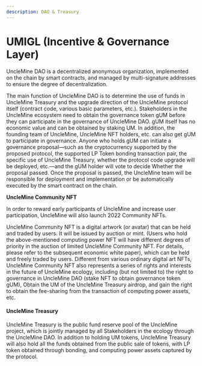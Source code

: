 ```yaml
---
description: DAO & Treasury
---
```


# UMIGL (Incentive & Governance Layer)

UncleMine DAO is a decentralized anonymous organization, implemented on the chain by smart contracts, and managed by multi-signature addresses to ensure the degree of decentralization.

The main function of UncleMine DAO is to determine the use of funds in UncleMine Treasury and the upgrade direction of the UncleMine protocol itself (contract code, various basic parameters, etc.). Stakeholders in the UncleMine ecosystem need to obtain the governance token gUM before they can participate in the governance of UncleMine DAO. gUM itself has no economic value and can be obtained by staking UM. In addition, the founding team of UncleMine, UncleMine NFT holders, etc. can also get gUM to participate in governance. Anyone who holds gUM can initiate a governance proposal—such as the cryptocurrency supported by the proposed protocol, the supported LP Token bonding transaction pair, the specific use of UncleMine Treasury, whether the protocol code upgrade will be deployed, etc.—and the gUM holder will vote to decide Whether the proposal passed. Once the proposal is passed, the UncleMine team will be responsible for deployment and implementation or be automatically executed by the smart contract on the chain.

**UncleMine Community NFT**

In order to reward early participants of UncleMine and increase user participation, UncleMine will also launch 2022 Community NFTs.&#x20;

UncleMine Community NFT is a digital artwork (or avatar) that can be held and traded by users. It will be issued by auction or mint. (Users who hold the above-mentioned computing power NFT will have different degrees of priority in the auction of limited UncleMine Community NFT. For details, please refer to the subsequent economic white paper), which can be held and freely traded by users. Different from various ordinary digital art NFTs, UncleMine Community NFT also represents a series of rights and interests in the future of UncleMine ecology, including (but not limited to) the right to governance in UncleMine DAO (stake NFT to obtain governance token gUM), Obtain the UM of the UncleMine Treasury airdrop, and gain the right to obtain the fee-sharing from the transaction of computing power assets, etc.

#### **UncleMine Treasury** <a href="_pnj8tzysa034" id="_pnj8tzysa034"></a>

UncleMine Treasury is the public fund reserve pool of the UncleMine project, which is jointly managed by all Stakeholders in the ecology through the UncleMine DAO. In addition to holding UM tokens, UncleMine Treasury will also hold all the funds obtained from the public sale of tokens, with LP token obtained through bonding, and computing power assets captured by the protocol.
